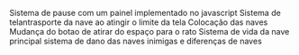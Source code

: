 Sistema de pause com um painel implementado no javascript 
Sistema de telantrasporte da nave ao atingir o limite da tela
Colocação das naves
Mudança do botao de atirar do espaço para o rato
Sistema de vida da nave principal
sistema de dano das naves inimigas e diferenças de naves